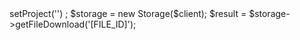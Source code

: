 <?php

use Appwrite\Client;
use Appwrite\Services\Storage;

$client = new Client();

$client
    ->setProject('')
;

$storage = new Storage($client);

$result = $storage->getFileDownload('[FILE_ID]');